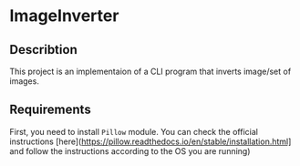 # ImageInverter

## Describtion
This project is an implementaion of a CLI program that inverts image/set of images.

## Requirements
First, you need to install `Pillow` module. You can check the official instructions [here](https://pillow.readthedocs.io/en/stable/installation.html] and follow the instructions according to the OS you are running)

